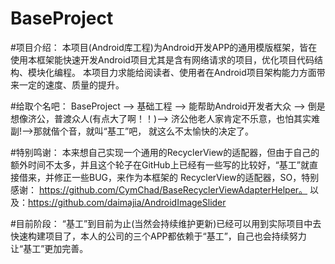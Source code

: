 # BaseProject
#项目介绍：
  本项目(Android库工程)为Android开发APP的通用模版框架，皆在使用本框架能快速开发Android项目尤其是含有网络请求的项目，优化项目代码结构、模块化编程。
本项目力求能给阅读者、使用者在Android项目架构能力方面带来一定的速度、质量的提升。

#给取个名吧：
  BaseProject --> 基础工程 --> 能帮助Android开发者大众 --> 倒是想像济公，普渡众人(有点大了啊！！)--> 济公他老人家肯定不乐意，也怕其实难副!-->那就偕个音，就叫“基工”吧，
就这么不太愉快的决定了。
  
#特别鸣谢：
  本来想自己实现一个通用的RecyclerView的适配器，但由于自己的额外时间不太多，并且这个轮子在GitHub上已经有一些写的比较好，“基工”就直接借来，并修正一些BUG，来作为本框架的
RecyclerView的适配器，SO，特别感谢：
  https://github.com/CymChad/BaseRecyclerViewAdapterHelper。
  以及：https://github.com/daimajia/AndroidImageSlider
    
#目前阶段：
  “基工”到目前为止(当然会持续维护更新)已经可以用到实际项目中去快速构建项目了，本人的公司的三个APP都依赖于“基工”，自己也会持续努力让“基工”更加完善。

